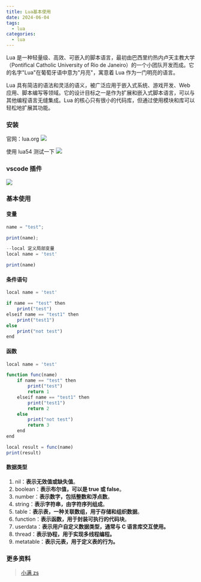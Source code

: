 ```yaml
---
title: Lua基本使用
date: 2024-06-04
tags:
  - lua
categories:
  - lua
---
```


Lua 是一种轻量级、高效、可嵌入的脚本语言，最初由巴西里约热内卢天主教大学（Pontifical Catholic University of Rio de Janeiro）的一个小团队开发而成。它的名字"Lua"在葡萄牙语中意为"月亮"，寓意着 Lua 作为一门明亮的语言。

Lua 具有简洁的语法和灵活的语义，被广泛应用于嵌入式系统、游戏开发、Web 应用、脚本编写等领域。它的设计目标之一是作为扩展和嵌入式脚本语言，可以与其他编程语言无缝集成。Lua 的核心只有很小的代码库，但通过使用模块和库可以轻松地扩展其功能。

### 安装

官网：lua.org
![](https://pic.imgdb.cn/item/665ee5225e6d1bfa054a4843.png)

使用 lua54 测试一下
![](https://pic.imgdb.cn/item/665ee5505e6d1bfa054a7eaf.png)

### vscode 插件

![](https://pic.imgdb.cn/item/665ee5545e6d1bfa054a83a6.png)

### 基本使用

#### 变量

```javascript
name = "test";

print(name);
```

```javascript
--local 定义局部变量
local name = 'test'

print(name)

```

#### 条件语句

```javascript
local name = 'test'

if name == "test" then
    print("test")
elseif name == "test1" then
    print("test1")
else
    print("not test")
end

```

#### 函数

```javascript
local name = 'test'

function func(name)
    if name == "test" then
        print("test")
        return 1
    elseif name == "test1" then
        print("test1")
        return 2
    else
        print("not test")
        return 3
    end
end

local result = func(name)
print(result)

```

#### 数据类型

1. nil：**表示无效值或缺失值**。
2. boolean：**表示布尔值，可以是 true 或 false**。
3. number：**表示数字，包括整数和浮点数**。
4. string：**表示字符串，由字符序列组成**。
5. table：**表示表，一种关联数组，用于存储和组织数据**。
6. function：**表示函数，用于封装可执行的代码块**。
7. userdata：**表示用户自定义数据类型，通常与 C 语言库交互使用。**
8. thread：**表示协程，用于实现多线程编程。**
9. metatable：**表示元表，用于定义表的行为。**

### 更多资料

> [小满 zs](<[https://juejin.cn/post/7342315772302655503](https://juejin.cn/post/7342315772302655503)>)
